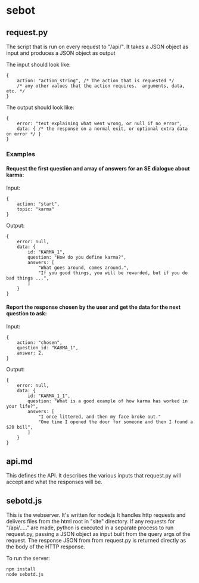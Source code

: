 # sebot


## request.py
	
The script that is run on every request to "/api/".
It takes a JSON object as input and produces a JSON object as output

The input should look like:

	{
		action: "action_string", /* The action that is requested */
		/* any other values that the action requires.  arguments, data, etc. */
	}

The output should look like:
	
	{
		error: "text explaining what went wrong, or null if no error",
		data: { /* the response on a normal exit, or optional extra data on error */ }
	}


### Examples

#### Request the first question and array of answers for an SE dialogue about karma:

Input:

	{
		action: "start",
		topic: "karma"
	}

Output:

	{
		error: null,
		data: {
			id: "KARMA_1",
			question: "How do you define karma?",
			answers: [
				"What goes around, comes around.",
				"If you good things, you will be rewarded, but if you do bad things ...",
			]
		}
	}

#### Report the response chosen by the user and get the data for the next question to ask:

Input:

	{
		action: "chosen",
		question_id: "KARMA_1",
		answer: 2,
	}

Output:

	{
		error: null,
		data: {
			id: "KARMA_1_1",
			question: "What is a good example of how karma has worked in your life?",
			answers: [
				"I once littered, and then my face broke out."
				"One time I opened the door for someone and then I found a $20 bill",
			]
		}
	}


## api.md

This defines the API.
It describes the various inputs that request.py will accept and what the responses
will be.


## sebotd.js

This is the webserver.
It's written for node.js
It handles http requests and delivers files from the html root in "site" directory.
If any requests for "/api/....." are made, python is executed in a separate process to
run request.py, passing a JSON object as input built from the query args of the request.
The response JSON from from request.py is returned directly as the body of the HTTP response.

To run the server:

	npm install
	node sebotd.js

